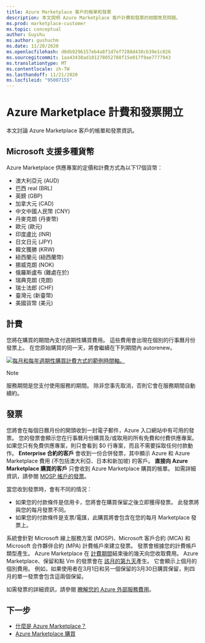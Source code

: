 ```yaml
---
title: Azure Marketplace 客戶的帳單和發票
description: 本文說明 Azure Marketplace 客戶計費和發票的相關常見問題。
ms.prod: marketplace-customer
ms.topic: conceptual
author: Guyshu
ms.author: gushuchm
ms.date: 11/20/2020
ms.openlocfilehash: d0db9296157eb4a8f1d7ef7288d438cb39e1c026
ms.sourcegitcommit: 1aa43438ad181278052788f15e017f9ae7777943
ms.translationtype: MT
ms.contentlocale: zh-TW
ms.lasthandoff: 11/21/2020
ms.locfileid: "95007155"
---
```

# <a name="azure-marketplace-billing-and-invoicing"></a>Azure Marketplace 計費和發票開立

本文討論 Azure Marketplace 客戶的帳單和發票資訊。

## <a name="microsoft-supports-multiple-currencies"></a>Microsoft 支援多種貨幣

Azure Marketplace 供應專案的定價和計費方式為以下17個貨幣：

- 澳大利亞元 (AUD) 
- 巴西 real (BRL) 
- 英鎊 (GBP) 
- 加拿大元 (CAD) 
- 中文中國人民幣 (CNY) 
- 丹麥克朗 (丹麥幣) 
- 歐元 (歐元) 
- 印度盧比 (INR) 
- 日文日元 (JPY) 
- 韓文獲勝 (KRW) 
- 紐西蘭元 (紐西蘭幣) 
- 挪威克朗 (NOK) 
- 俄羅斯盧布 (難處在於) 
- 瑞典克朗 (克朗) 
- 瑞士法郎 (CHF) 
- 臺灣元 (新臺幣) 
- 美國貨幣 (美元) 

## <a name="billing"></a>計費

您將在購買的期間內支付週期性購買費用。 這些費用會出現在個別的行事曆月份發票上。 在您原始購買的同一天，將會繼續在下列期間內 autorenew。

[![每月和每年週期性購買計費方式的範例時間軸。](media/billing/billing-charges-recurring.png)](media/billing/billing-charges-recurring.png#lightbox)

>[!NOTE]
> 服務期間是您支付使用服務的期間。 除非您事先取消，否則它會在服務期間自動續約。

## <a name="invoices"></a>發票

您將會在每個日曆月份的開頭收到一封電子郵件，Azure 入口網站中有可用的發票。 您的發票會顯示您在行事曆月份購買及/或取用的所有免費和付費供應專案。 如果您只有免費供應專案，則只會看到 $0 行專案，而且不需要採取任何付款動作。 **Enterprise 合約的客戶** 會收到一份合併發票，其中顯示 Azure 和 Azure Marketplace 費用 (不包括澳大利亞、日本和新加坡) 的客戶。 **直接向 Azure Marketplace 購買的客戶** 只會收到 Azure Marketplace 購買的帳單。 如需詳細資訊，請參閱 [MOSP 帳戶的發票](/azure/cost-management-billing/understand/download-azure-invoice#invoices-for-mosp-billing-accounts)。

當您收到發票時，會有不同的情況：

- 如果您的付款條件是信用卡，您將會在購買保留之後立即獲得發票。 此發票將與您的每月發票不同。
- 如果您的付款條件是支票/電匯，此購買將會包含在您的每月 Marketplace 發票上。

系統會針對 Microsoft 線上服務方案 (MOSP)、Microsoft 客戶合約 (MCA) 和 Microsoft 合作夥伴合約 (MPA) 計費帳戶來建立發票。 發票會根據您的計費帳戶類型產生。 Azure Marketplace 在 [計費期間](/azure/cost-management-billing/understand/download-azure-invoice#why-you-might-not-see-an-invoice)結束後的幾天向您收取費用。 Azure Marketplace、保留和點 Vm 的發票會在 [該月的第九天](/azure/cost-management-billing/understand/download-azure-invoice#invoices-for-mosp-billing-accounts)產生。 它會顯示上個月的個別費用。 例如，如果使用者在3月1日和另一個保留的3月30日購買保留，則四月的單一發票會包含這兩個保留。

如需發票的詳細資訊，請參閱 [瞭解您的 Azure 外部服務費用](/azure/cost-management-billing/understand/understand-azure-marketplace-charges)。

## <a name="next-steps"></a>下一步

- [什麼是 Azure Marketplace？](azure-marketplace-overview.md)
- [Azure Marketplace 購買](azure-purchasing-invoicing.md)
